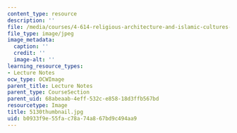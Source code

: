 ```yaml
---
content_type: resource
description: ''
file: /media/courses/4-614-religious-architecture-and-islamic-cultures-fall-2002/b0933f9e55fac78a74a867bd9c494aa9_5130thumbnail.jpg
file_type: image/jpeg
image_metadata:
  caption: ''
  credit: ''
  image-alt: ''
learning_resource_types:
- Lecture Notes
ocw_type: OCWImage
parent_title: Lecture Notes
parent_type: CourseSection
parent_uid: 68abeaab-4eff-532c-e858-18d3ffb567bd
resourcetype: Image
title: 5130thumbnail.jpg
uid: b0933f9e-55fa-c78a-74a8-67bd9c494aa9
---
```

